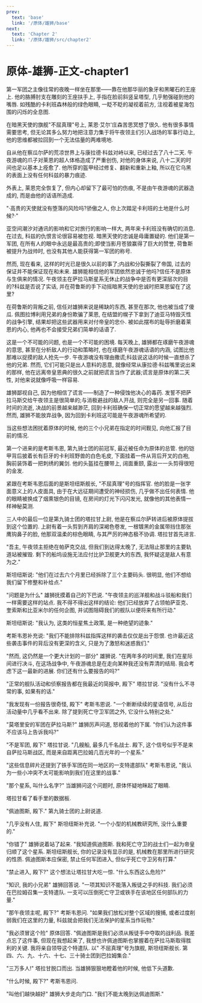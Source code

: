 ```yaml
---
prev:
  text: 'base'
  link: '/原体/雄狮/base'
next:
  text: 'Chapter 2'
  link: '/原体/雄狮/src/chapter2'
---
```


# 原体-雄狮-正文-chapter1

第一军团之主像往常的夜晚一样坐在那里——靠在他那华丽的象牙和黑曜石的王座上. 他的胳膊肘支在雕刻的王座扶手上, 手指在脸前斜竖呈塔型, 几乎勉强碰到他的嘴唇. 如残酷的卡利班森林般的绿色眼睛, 一眨不眨的凝视着前方, 注视着被星海包围的闪烁的全息图.

在暗黑天使的旗舰"不屈真理"号上, 莱恩·艾尔'庄森苦思冥想了很久. 他有很多事情需要思考, 但无论其多么努力地把注意力集于将午夜领主们引入战场的军事行动上, 他的思维都被拉回到一个无法估量的两难境地.

自从他在察瓜尔萨的荒凉世界上与康拉德·科兹对峙以来, 已经过去了八十二天. 午夜游魂的爪子对莱恩的超人体格造成了严重创伤, 对他的身体来说, 八十二天的时间也足以基本上痊愈了. 他所穿的盔甲经过修复、翻新和重新上釉, 所以在它乌黑的表面上没有任何科兹的暴力痕迹.

外表上, 莱恩完全恢复了, 但内心却留下了最可怕的伤痕, 不是由午夜游魂的武器造成的, 而是由他的话语所造成.

"·高贵的天使就没有堕落的风险吗?骄傲之人, 你上次踏足卡利班的土地是什么时候?·"

亚空间潮汐对通讯的影响和它对旅行的影响一样大, 两年来卡利班没有确切的消息. 在过去, 科兹的仇恨言论很容易被忽视. 暗黑天使的忠诚是毋庸置疑的. 他们是第一军团, 在所有人的眼中永远是最高贵的;即使当影月苍狼赢得了巨大的赞誉, 荷鲁斯被提升为战帅时, 也没有其他人能获得第一军团的称号.

然而, 现在看来, 这样的时光已是很久以前的事了;内战和分裂撕裂了帝国, 过去的保证并不能保证现在和未来. 雄狮能相信他的军团依然忠诚于他吗?信任不是原体与生俱来的情况. 午夜领主在萨拉马斯星系无休止的战争中是否有更深层次的目的?科兹是否说了实话, 并在荷鲁斯的手下动摇暗黑天使的忠诚时把莱恩留在了这里?

在荷鲁斯的背叛之前, 信任对雄狮来说是稀缺的东西, 甚至在那次, 他也被当成了傻瓜. 佩图拉博利用兄弟的身份欺骗了莱恩, 在结盟的幌子下拿到了迪亚马特毁灭性的战争引擎, 结果却把这些武器用来对付帝皇的忠仆. 被如此摆布的耻辱折磨着莱恩的内心, 他再也不会接受兄弟们简单的话语了.

这是一个不可能的问题, 也是一个不可能的困境. 每天晚上, 雄狮都在琢磨午夜游魂的意思, 甚至在分析敌人的行动和策略时, 也在琢磨午夜游魂话语的内涵, 试图比他那难以捉摸的敌人抢先一步. 午夜游魂没有理由撒谎;科兹说这话的时候一直想杀了他的兄弟. 然而, 它们可能只是出人意料的恶意, 就像经常从康拉德·科兹嘴里说出来的那样, 他在远离帝皇恩典的很久之前就把谎言当作了武器;谎言是原体的第二天性, 对他来说就像呼吸一样容易.

雄狮鄙视自己, 因为他相信了谎言——制造了一种侵蚀他决心的毒药. 发誓不把萨拉马斯交给午夜领主是很简单的;与消极避战的敌人开战, 则完全是另一回事. 随着时间的流逝, 决战的前景越来越渺茫, 回到卡利班确保一切正常的愿望越来越强烈. 然而, 雄狮不能放弃战争, 因为回到卡利班这可能是午夜游魂所希望的.

当这些想法困扰着原体的时候, 他的三个小兄弟在指定的时间觐见, 向他汇报了目前的情况.

第一个进来的是考斯韦恩, 第九骑士团的前冠军, 最近被任命为原体的总管. 他的铠甲背后披着长有巨牙的卡利班野兽的白色毛皮, 下面挂着一件从背后开叉的白袍, 胸前装饰着一把刺绣的翼剑. 他的头盔挂在腰带上, 阔面重颐, 露出一一头剪得很短的金发.

紧跟在考斯韦恩后面的是斯坦纽斯舰长, "不屈真理"号的指挥官. 他的脸是一张字面意义上的人皮面具, 由于在大远征期间遭受的神经损伤, 几乎做不出任何表情. 他的眼睛被换成了烟熏银色的目镜, 在房间的灯光下闪闪发光, 就像他的其他表情一样神秘莫测.

三人中的最后一位是第九骑士团的塔拉甘上尉, 他是在察瓜尔萨转进后被原体提拔到这个位置的. 上尉有着一头剪到齐肩的深褐色卷发, 一根镀黑的金属带挡住那张鹰钩鼻子的脸, 他那双温柔的棕色眼睛, 与其严厉的神态极不协调. 塔拉甘首先进言.

"吾主, 午夜领主拒绝在帕萨克交战, 但我们到达得太晚了, 无法阻止那里的主要轨道站被摧毁. 剩下的船坞设施无法应付比护卫舰更大的东西, 我怀疑这是敌人有意为之."

斯坦纽斯说: "他们在过去六个月里已经拆除了三个主要码头. 很明显, 他们不想给我们留下修整和补给点."

"问题是为什么" 雄狮抚摸着自己的下巴说. "午夜领主的巡洋舰和战斗驳船和我们一样需要这样的站点. 我不得不得出这样的结论: 他们已经放弃了占领帕萨亚克、奎索斯和比亚米尔的任何企图, 并试图阻碍我们的舰队以便将来有所行动."

斯坦纽斯说: "我认为, 这类的恒星焦土政策, 是一种绝望的迹象."

考斯韦恩补充说: "我们不能排除科兹指挥这样的袭击仅仅是出于怨恨. 也许最近这些袭击事件的背后没有更深的含义, 只是为了激怒和迷惑我们."

"然而, 这仍然是一个更大计划的一部分" 雄狮说. "在两年多的时间里, 我们在星际间进行决斗, 在这场战争中, 午夜游魂总是在走向某种我还没有弄清的结局. 我会考虑下这一最新的进展. 你们还有什么要报告的吗?"

"正常的舰队活动和侦察报告都在我最近的简报中, 殿下" 塔拉甘说. "没有什么不寻常的事, 如果有的话."

"我发现有一份报告很奇怪, 殿下" 考斯韦恩说. "一个断断续续的星语信号, 从后台活动量中几乎看不出来. 除了提到死亡守卫军团之外, 它没什么特别之处."

"莫塔里安的军团在萨拉马斯?" 雄狮厉声问道, 怒视着他的下属. "你们认为这件事不应该马上告诉我吗?"

"不是军团, 殿下" 塔拉甘说. "几艘船, 最多几千名战士. 殿下, 这个信号似乎不是来自萨拉马斯战区, 而是来自距离巴拉姆几百光年的一个星系."

"这些信息碎片还提到了铁手军团在同一地区的一支特遣部队" 考斯韦恩说, "我认为一些小冲突不太可能影响到我们在这里的战事."

"那个星系, 叫什么名字?" 当雄狮问这个问题时, 原体怀疑地眯起了眼睛.

塔拉甘看了看手里的数据板.

"佩迪图斯, 殿下." 第九骑士团的上尉说道.

"几乎没有人住, 殿下" 斯坦纽斯补充说. "一个小型的机械教研究所, 没什么重要的."

"你错了" 雄狮说着站了起来. "我知道佩迪图斯. 我和死亡守卫的战士们一起为帝皇归顺了这个星系. 斯坦纽斯舰长, 你的记录没有显示的是, 机械教在那里所进行研究的性质. 佩迪图斯本应保密, 禁止任何军团进入, 但似乎死亡守卫另有打算."

"禁止进入, 殿下?" 这个想法让塔拉甘大吃一惊. "什么东西这么危险?"

"知识, 我的小兄弟" 雄狮回答说. "一项其知识不能落入叛徒之手的科技. 我们必须在巴拉姆召集一支特遣队. 一支可以压倒死亡守卫或铁手在该地区任何部队的力量."

"那午夜领主呢, 殿下?" 考斯韦恩问. "如果我们放松对整个区域的搜捕, 或者过度削弱我们在这里的力量, 科兹就会把我们无法保护的星系当作玩物."

"我必须冒这个险" 原体回答. "佩迪图斯是我们必须从叛徒手中夺取的战利品. 我差点忘了这件事, 但现在我想起来了, 我想也许佩迪图斯也掌握着在萨拉马斯取得胜利的关键. 我将亲自领导这个特遣队. 以" 不屈真理"号为旗舰, 斯坦纽斯舰长. 第四、六、九、十六、十七、三十骑士团到巴拉姆集合."

"三万多人!" 塔拉甘脱口而出. 当雄狮狠狠地瞪着他的时候, 他低下头道歉.

"什么时候, 殿下?" 考斯韦恩问.

"叫他们越快越好" 雄狮大步走向门口. "我们不能太晚到达佩迪图斯."
